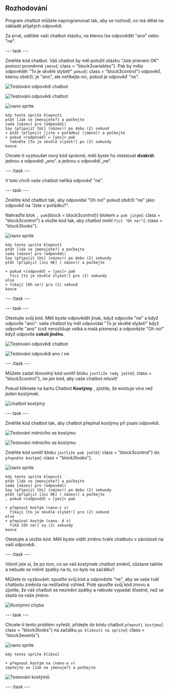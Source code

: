 ## Rozhodování

Program chatbot můžete naprogramovat tak, aby se rozhodl, co má dělat na základě přijatých odpovědí.

Za prvé, uděláte vaši chatbot otázku, na kterou lze odpovědět "ano" nebo "ne".

\--- task \---

Změňte kód chatbot. Váš chatbot by měl položit otázku "Jste jménem OK" pomocí proměnné `jméno`{: class = "block3variables"}. Pak by měla odpovědět "To je skvělé slyšet!" `pokud`{: class = "block3control"} odpověď, kterou obdrží, je "ano", ale neříkejte nic, pokud je odpověď "ne".

![Testování odpovědi chatbot](images/chatbot-if-test1-annotated.png)

![Testování odpovědi chatbot](images/chatbot-if-test2.png)

![nano sprite](images/nano-sprite.png)

```blocks3
kdy tento sprite klepnutí
ptát [Jak se jmenujete?] a počkejte
sada [název] pro (odpovědí)
Say (připojit [Hi] (název)) po dobu (2) sekund
+ ptát (připojit [jste v pořádku] (jméno)) a počkejte
+ pokud <(odpověď) = [yes]> pak 
  řekněte [To je skvělé slyšet!] po (2) sekundy
konce
```

Chcete-li vyzkoušet nový kód správně, měli byste ho otestovat **dvakrát**: jednou s odpovědí „ano“, a jednou s odpovědí „ne“.

\--- /task \---

V tuto chvíli vaše chatbot neříká odpověď "ne".

\--- task \---

Změňte kód chatbot tak, aby odpovídal "Oh no!" pokud obdrží "ne" jako odpověď na "Jste v pořádku?".

Nahraďte blok `, pak`{block = block3control}} blokem `a pak jiným`{: class = "block3control"} a vložte kód tak, aby chatbot mohl `říct "Oh no!"`{: class = "block3looks"}.

![nano sprite](images/nano-sprite.png)

```blocks3
kdy tento sprite klepnutí
ptát [Jak se jmenujete?] a počkejte
sada [název] pro (odpovědí)
Say (připojit [Hi] (název)) po dobu (2) sekundy
ptát (připojit [Jsi OK] ( název)) a počkejte

+ pokud <(odpověď) = [yes]> pak 
  říci [to je skvělé slyšet!] pro (2) sekundy
else 
+ říkají [Oh ne!] pro (2) sekund
konce
```

\--- /task \---

\--- task \---

Otestujte svůj kód. Měli byste odpovědět jinak, když odpovíte "ne" a když odpovíte "ano": vaše chatbot by měl odpovídat "To je skvělé slyšet!" když odpovíte "ano" (což nerozlišuje velká a malá písmena) a odpovězte "Oh no!" když odpovíte **cokoli jiného**.

![Testování odpovědi chatbot](images/chatbot-if-test2.png)

![Testování odpovědi ano / ne](images/chatbot-if-else-test.png)

\--- /task \---

Můžete zadat libovolný kód uvnitř bloku `jestliže tedy ještě`{: class = "block3control"}, ne jen kód, aby vaše chatbot mluvit!

Pokud kliknete na kartu Chatbot **Kostýmy** , zjistíte, že existuje více než jeden kostýmek.

![chatbot kostýmy](images/chatbot-costume-view-annotated.png)

\--- task \---

Změňte kód chatbot tak, aby chatbot přepínal kostýmy při psaní odpovědi.

![Testování měnícího se kostýmu](images/chatbot-costume-test1.png)

![Testování měnícího se kostýmu](images/chatbot-costume-test2.png)

Změňte kód uvnitř bloku `jestliže pak ještě`{: class = "block3control"} do `přepněte kostým`{: class = "block3looks"}.

![nano sprite](images/nano-sprite.png)

```blocks3
kdy tento sprite klepnutí
ptát [Jak se jmenujete?] a počkejte
sada [název] pro (odpovědí)
Say (připojit [Hi] (název)) po dobu (2) sekundy
ptát (připojit [Jsi OK] ( název)) a počkejte
, pokud <(odpověď) = [yes]> pak 

+ přepnout kostým (nano-c v)
  říkají [to je skvělé slyšet!] pro (2) sekund
else 
+ přepínač kostým (nano- d v)
  říká [Oh no!] za (2) sekundy
konce
```

Otestujte a uložte kód. Měli byste vidět změnu tváře chatbotu v závislosti na vaší odpovědi.

\--- /task \---

Všimli jste si, že po tom, co se váš kostýmek chatbot změnil, zůstane takhle a nebude se měnit zpátky na to, co bylo na začátku?

Můžete to vyzkoušet: spusťte svůj kód a odpovězte "ne", aby se vaše tvář chatbotu změnila na nešťastný vzhled. Poté spusťte svůj kód znovu a zjistíte, že váš chatbot se nezmění zpátky a nebude vypadat šťastně, než se zeptá na vaše jméno.

![Kostýmní chyba](images/chatbot-costume-bug-test.png)

\--- task \---

Chcete-li tento problém vyřešit, přidejte do kódu chatbot `přepnutí kostýmu`{: class = "block3looks"} na začátku `po kliknutí na sprite`{: class = "block3events"}.

![nano sprite](images/nano-sprite.png)

```blocks3
kdy tento sprite kliknul

+ přepnout kostým na (nano-a v)
zeptejte se [Jak se jmenuje?] a počkejte
```

![Testování kostýmů](images/chatbot-costume-fix-test.png)

\--- /task \---